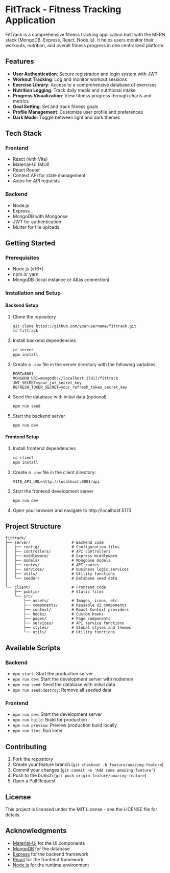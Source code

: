 # FitTrack - Fitness Tracking Application

FitTrack is a comprehensive fitness tracking application built with the MERN stack (MongoDB, Express, React, Node.js). It helps users monitor their workouts, nutrition, and overall fitness progress in one centralized platform.

## Features

- **User Authentication**: Secure registration and login system with JWT
- **Workout Tracking**: Log and monitor workout sessions
- **Exercise Library**: Access to a comprehensive database of exercises
- **Nutrition Logging**: Track daily meals and nutritional intake
- **Progress Visualization**: View fitness progress through charts and metrics
- **Goal Setting**: Set and track fitness goals
- **Profile Management**: Customize user profile and preferences
- **Dark Mode**: Toggle between light and dark themes

## Tech Stack

### Frontend
- React (with Vite)
- Material-UI (MUI)
- React Router
- Context API for state management
- Axios for API requests

### Backend
- Node.js
- Express
- MongoDB with Mongoose
- JWT for authentication
- Multer for file uploads

## Getting Started

### Prerequisites
- Node.js (v16+)
- npm or yarn
- MongoDB (local instance or Atlas connection)

### Installation and Setup

#### Backend Setup
1. Clone the repository
   ```bash
   git clone https://github.com/yourusername/fittrack.git
   cd fittrack
   ```

2. Install backend dependencies
   ```bash
   cd server
   npm install
   ```

3. Create a `.env` file in the server directory with the following variables:
   ```
   PORT=8001
   MONGODB_URI=mongodb://localhost:27017/fittrack
   JWT_SECRET=your_jwt_secret_key
   REFRESH_TOKEN_SECRET=your_refresh_token_secret_key
   ```

4. Seed the database with initial data (optional)
   ```bash
   npm run seed
   ```

5. Start the backend server
   ```bash
   npm run dev
   ```

#### Frontend Setup
1. Install frontend dependencies
   ```bash
   cd client
   npm install
   ```

2. Create a `.env` file in the client directory:
   ```
   VITE_API_URL=http://localhost:8001/api
   ```

3. Start the frontend development server
   ```bash
   npm run dev
   ```

4. Open your browser and navigate to http://localhost:5173

## Project Structure

```
fittrack/
├── server/                  # Backend code
│   ├── config/              # Configuration files
│   ├── controllers/         # API controllers
│   ├── middleware/          # Express middleware
│   ├── models/              # Mongoose models
│   ├── routes/              # API routes
│   ├── services/            # Business logic services
│   ├── utils/               # Utility functions
│   └── seeder/              # Database seed data
│
└── client/                  # Frontend code
    ├── public/              # Static files
    └── src/
        ├── assets/          # Images, icons, etc.
        ├── components/      # Reusable UI components
        ├── context/         # React Context providers
        ├── hooks/           # Custom hooks
        ├── pages/           # Page components
        ├── services/        # API service functions
        ├── styles/          # Global styles and themes
        └── utils/           # Utility functions
```

## Available Scripts

### Backend
- `npm start`: Start the production server
- `npm run dev`: Start the development server with nodemon
- `npm run seed`: Seed the database with initial data
- `npm run seed:destroy`: Remove all seeded data

### Frontend
- `npm run dev`: Start the development server
- `npm run build`: Build for production
- `npm run preview`: Preview production build locally
- `npm run lint`: Run linter

## Contributing

1. Fork the repository
2. Create your feature branch (`git checkout -b feature/amazing-feature`)
3. Commit your changes (`git commit -m 'Add some amazing feature'`)
4. Push to the branch (`git push origin feature/amazing-feature`)
5. Open a Pull Request

## License

This project is licensed under the MIT License - see the LICENSE file for details.

## Acknowledgments

- [Material-UI](https://mui.com/) for the UI components
- [MongoDB](https://www.mongodb.com/) for the database
- [Express](https://expressjs.com/) for the backend framework
- [React](https://reactjs.org/) for the frontend framework
- [Node.js](https://nodejs.org/) for the runtime environment